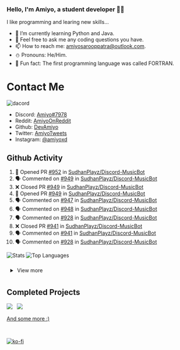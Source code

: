 ### Hello, I'm Amiyo, a student developer 👨‍💻
I like programming and learing new skills...

- 🐍 I’m currently learning Python and Java.
- 💬 Feel free to ask me any coding questions you have.
- 📫 How to reach me: [amiyosarooppatra@outlook.com](mailto:amiyosarooppatra@outlook.com).
- ⛄️ Pronouns: He/Him.
- 🍪 Fun fact: The first programming language was called FORTRAN.


# Contact Me

![dacord](https://discord.c99.nl/widget/theme-4/762587583377047572.png)

- Discord: [Amiyo#7978](https://discordapp.com/users/762587583377047572)
- Reddit: [AmiyoOnReddit](https://reddit.com/u/AmiyoOnReddit)
- Github: [DevAmiyo](https://github.com/DevAmiyo)
- Twitter: [AmiyoTweets](https://twitter.com/AmiyoTweets)
- Instagram: [@amiyoxd](https://www.instagram.com/amiyoxd)


## Github Activity
<!--START_SECTION:activity-->
1. 💪 Opened PR [#952](https://github.com/SudhanPlayz/Discord-MusicBot/pull/952) in [SudhanPlayz/Discord-MusicBot](https://github.com/SudhanPlayz/Discord-MusicBot)
2. 🗣 Commented on [#949](https://github.com/SudhanPlayz/Discord-MusicBot/issues/949) in [SudhanPlayz/Discord-MusicBot](https://github.com/SudhanPlayz/Discord-MusicBot)
3. ❌ Closed PR [#949](https://github.com/SudhanPlayz/Discord-MusicBot/pull/949) in [SudhanPlayz/Discord-MusicBot](https://github.com/SudhanPlayz/Discord-MusicBot)
4. 💪 Opened PR [#949](https://github.com/SudhanPlayz/Discord-MusicBot/pull/949) in [SudhanPlayz/Discord-MusicBot](https://github.com/SudhanPlayz/Discord-MusicBot)
5. 🗣 Commented on [#947](https://github.com/SudhanPlayz/Discord-MusicBot/issues/947) in [SudhanPlayz/Discord-MusicBot](https://github.com/SudhanPlayz/Discord-MusicBot)
6. 🗣 Commented on [#948](https://github.com/SudhanPlayz/Discord-MusicBot/issues/948) in [SudhanPlayz/Discord-MusicBot](https://github.com/SudhanPlayz/Discord-MusicBot)
7. 🗣 Commented on [#928](https://github.com/SudhanPlayz/Discord-MusicBot/issues/928) in [SudhanPlayz/Discord-MusicBot](https://github.com/SudhanPlayz/Discord-MusicBot)
8. ❌ Closed PR [#941](https://github.com/SudhanPlayz/Discord-MusicBot/pull/941) in [SudhanPlayz/Discord-MusicBot](https://github.com/SudhanPlayz/Discord-MusicBot)
9. 🗣 Commented on [#941](https://github.com/SudhanPlayz/Discord-MusicBot/issues/941) in [SudhanPlayz/Discord-MusicBot](https://github.com/SudhanPlayz/Discord-MusicBot)
10. 🗣 Commented on [#928](https://github.com/SudhanPlayz/Discord-MusicBot/issues/928) in [SudhanPlayz/Discord-MusicBot](https://github.com/SudhanPlayz/Discord-MusicBot)
<!--END_SECTION:activity-->


![Stats](https://github-readme-stats.vercel.app/api?username=DevAmiyo&layout=compact&hide_border=true&hide_title=true&count_private=true&include_all_commits=true&show_icons=true&bg_color=00000000&text_color=c3c6ce&icon_color=4e64f7) ![Top Languages](https://github-readme-stats.vercel.app/api/top-langs/?username=DevAmiyo&layout=compact&hide_border=true&bg_color=00000000&text_color=c3c6ce)

<details style="padding:10px;">
<summary>
    &nbsp;View more
</summary>
<p align="center">
<br>
<img src="http://github-readme-streak-stats.herokuapp.com?user=DevAmiyo&theme=dracula&hide_border=true&date_format=M%20j%5B%2C%20Y%5D&stroke=AB2CDD&ring=946AFD&fire=DD2727&sideLabels=7CDD9F">
<br>
<br>
<img src="https://github-profile-trophy.vercel.app/?username=DevAmiyo&theme=dracula">
<br>
<br>
<img src="https://activity-graph.herokuapp.com/graph?username=DevAmiyo&bg_color=303030&color=ff8a8a&line=ba52ff&point=edffe5&area=true&hide_border=true">
</p>
</details>


## Completed Projects 

<p align="left">

<a href='https://github.com/DevAmiyo/FileEncrypter'><img src='https://github-readme-stats.vercel.app/api/pin/?username=DevAmiyo&repo=FileEncrypter&theme=nightowl&show_icons=true'></a> &nbsp; <a href='https://github.com/DevAmiyo/RockPaperScissors'><img src='https://github-readme-stats.vercel.app/api/pin/?username=DevAmiyo&repo=RockPaperScissors&theme=nightowl&show_icons=true'></a>

</p>

[And some more :)](https://github.com/DevAmiyo?tab=repositories)


<br>

[![ko-fi](https://ko-fi.com/img/githubbutton_sm.svg)](https://ko-fi.com/amiyo)
